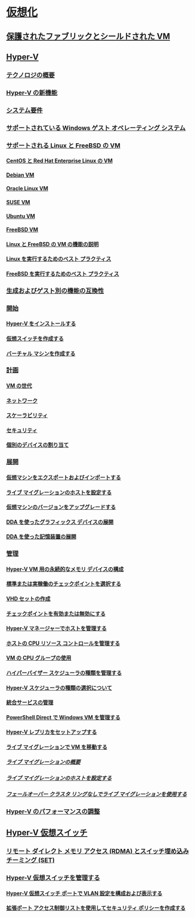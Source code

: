 # [仮想化](virtualization.md)

## [保護されたファブリックとシールドされた VM](../security/guarded-fabric-shielded-vm/guarded-fabric-and-shielded-vms-top-node.md)

## [Hyper-V](hyper-v/Hyper-V-on-Windows-Server.md)
### [テクノロジの概要](hyper-v/Hyper-V-Technology-Overview.md)
### [Hyper-V の新機能](hyper-v/What-s-new-in-Hyper-V-on-Windows.md)
### [システム要件](hyper-v/System-requirements-for-Hyper-V-on-Windows.md)
### [サポートされている Windows ゲスト オペレーティング システム](hyper-v/Supported-Windows-guest-operating-systems-for-Hyper-V-on-Windows.md)
### [サポートされる Linux と FreeBSD の VM](hyper-v/Supported-Linux-and-FreeBSD-virtual-machines-for-Hyper-V-on-Windows.md)
#### [CentOS と Red Hat Enterprise Linux の VM](hyper-v/Supported-CentOS-and-Red-Hat-Enterprise-Linux-virtual-machines-on-Hyper-V.md)
#### [Debian VM](hyper-v/Supported-Debian-virtual-machines-on-Hyper-V.md)
#### [Oracle Linux VM](hyper-v/Supported-Oracle-Linux-virtual-machines-on-Hyper-V.md)
#### [SUSE VM](hyper-v/Supported-SUSE-virtual-machines-on-Hyper-V.md)
#### [Ubuntu VM](hyper-v/Supported-Ubuntu-virtual-machines-on-Hyper-V.md)
#### [FreeBSD VM](hyper-v/Supported-FreeBSD-virtual-machines-on-Hyper-V.md)
#### [Linux と FreeBSD の VM の機能の説明](hyper-v/Feature-Descriptions-for-Linux-and-FreeBSD-virtual-machines-on-Hyper-V.md)
#### [Linux を実行するためのベスト プラクティス](hyper-v/Best-Practices-for-running-Linux-on-Hyper-V.md)
#### [FreeBSD を実行するためのベスト プラクティス](hyper-v/Best-practices-for-running-FreeBSD-on-Hyper-V.md)
### [生成およびゲスト別の機能の互換性](hyper-v/Hyper-V-feature-compatibility-by-generation-and-guest.md)
### [開始](hyper-v/get-started/Get-started-with-Hyper-V-on-Windows.md)
#### [Hyper-V をインストールする](hyper-v/get-started/Install-the-Hyper-V-role-on-Windows-Server.md)
#### [仮想スイッチを作成する](hyper-v/get-started/create-a-virtual-switch-for-Hyper-V-virtual-machines.md)
#### [バーチャル マシンを作成する](hyper-v/get-started/create-a-virtual-machine-in-Hyper-V.md)
### [計画](hyper-v/plan/Plan-Hyper-V-on-Windows-Server.md)
#### [VM の世代](hyper-v/plan/Should-I-create-a-generation-1-or-2-virtual-machine-in-Hyper-V.md)
#### [ネットワーク](hyper-v/plan/plan-hyper-v-networking-in-windows-server.md)
#### [スケーラビリティ](hyper-v/plan/plan-hyper-v-scalability-in-windows-server.md)
#### [セキュリティ](hyper-v/plan/plan-hyper-v-security-in-windows-server.md)
#### [個別のデバイスの割り当て](hyper-v/plan/plan-for-deploying-devices-using-discrete-device-assignment.md)
### [展開](hyper-v/deploy/Deploy-Hyper-V-on-Windows-Server.md)
#### [仮想マシンをエクスポートおよびインポートする](hyper-v/deploy/Export-and-import-virtual-machines.md)
#### [ライブ マイグレーションのホストを設定する](hyper-v/deploy/Set-up-hosts-for-live-migration-without-Failover-Clustering.md)
#### [仮想マシンのバージョンをアップグレードする](hyper-v/deploy/Upgrade-virtual-machine-version-in-Hyper-V-on-Windows-or-Windows-Server.md)
#### [DDA を使ったグラフィックス デバイスの展開](hyper-v/deploy/deploying-graphics-devices-using-dda.md)
#### [DDA を使った記憶装置の展開](hyper-v/deploy/deploying-storage-devices-using-dda.md)
### [管理](hyper-v/manage/Manage-Hyper-V-on-Windows-Server.md)
#### [Hyper-V VM 用の永続的なメモリ デバイスの構成](hyper-v/manage/persistent-memory-cmdlets.md)
#### [標準または実稼働のチェックポイントを選択する](hyper-v/manage/Choose-between-standard-or-production-checkpoints-in-Hyper-V.md)
#### [VHD セットの作成](hyper-v/manage/Create-VHDSet-file.md)
#### [チェックポイントを有効または無効にする](hyper-v/manage/Enable-or-disable-checkpoints-in-Hyper-V.md)
#### [Hyper-V マネージャーでホストを管理する](hyper-v/manage/Remotely-manage-Hyper-V-hosts.md)
#### [ホストの CPU リソース コントロールを管理する](hyper-v/manage/manage-hyper-v-minroot-2016.md)
#### [VM の CPU グループの使用](hyper-v/manage/manage-hyper-v-cpugroups.md)
#### [ハイパーバイザー スケジューラの種類を管理する](hyper-v/manage/manage-hyper-v-scheduler-types.md)
#### [Hyper-V スケジューラの種類の選択について](hyper-v/manage/about-hyper-v-scheduler-type-selection.md)
#### [統合サービスの管理](hyper-v/manage/Manage-Hyper-V-integration-services.md)
#### [PowerShell Direct で Windows VM を管理する](hyper-v/manage/Manage-Windows-virtual-machines-with-powershell-direct.md)
#### [Hyper-V レプリカをセットアップする](hyper-v/manage/Set-up-Hyper-V-Replica.md) 
#### [ライブ マイグレーションで VM を移動する](hyper-v/manage/Live-migration-overview.md) 
##### [ライブ マイグレーションの概要](hyper-v/manage/Live-migration-overview.md) 
##### [ライブ マイグレーションのホストを設定する](hyper-v/deploy/Set-up-hosts-for-live-migration-without-Failover-Clustering.md) 
##### [フェールオーバー クラスタ リングなしでライブ マイグレーションを使用する](hyper-v/manage/Use-live-migration-without-Failover-Clustering-to-move-a-virtual-machine.md) 
### [Hyper-V のパフォーマンスの調整](../administration/performance-tuning/role/hyper-v-server/index.md)
## [Hyper-V 仮想スイッチ](hyper-v-virtual-switch/Hyper-V-Virtual-Switch.md)
### [リモート ダイレクト メモリ アクセス (RDMA) とスイッチ埋め込みチーミング (SET)](hyper-v-virtual-switch/rdMA-and-Switch-Embedded-Teaming.md)
### [Hyper-V 仮想スイッチを管理する](hyper-v-virtual-switch/Manage-Hyper-V-Virtual-Switch.md)
#### [Hyper-V 仮想スイッチ ポートで VLAN 設定を構成および表示する](hyper-v-virtual-switch/Configure-and-View-VLAN-Settings-on-Hyper-V-Virtual-Switch-Ports.md)
#### [拡張ポート アクセス制御リストを使用してセキュリティ ポリシーを作成する](hyper-v-virtual-switch/create-Security-Policies-with-extended-Port-Access-Control-lists.md)

